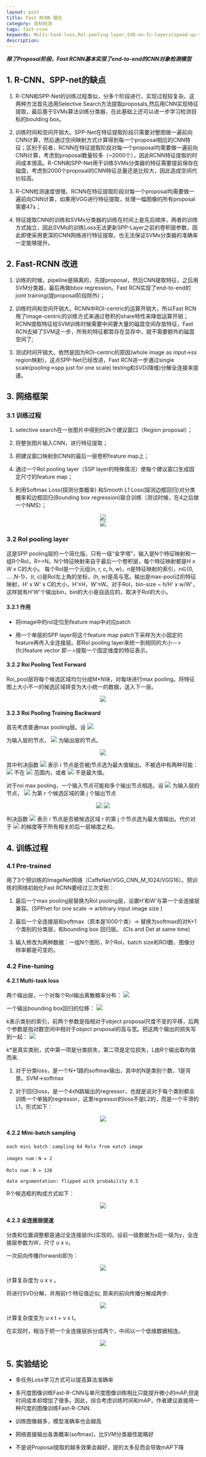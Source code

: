 ```yaml
---
layout: post
title: Fast RCNN 理论
category: 目标检测
tags: fast-rcnn
keywords: Multi-task-loss,Rol-pooling-layer,SVD-on-fc-layers(speed-up-training),single-scale-or-multi-scale
description:
---
```


***除了Proposal阶段，Fast RCNN基本实现了end-to-end的CNN对象检测模型***

## 1. R-CNN、SPP-net的缺点

1. R-CNN和SPP-Net的训练过程类似，分多个阶段进行，实现过程较复杂。这两种方法首先选用Selective Search方法提取proposals,然后用CNN实现特征提取，最后基于SVMs算法训练分类器，在此基础上还可以进一步学习检测目标的boulding box。

2. 训练时间和空间开销大。SPP-Net在特征提取阶段只需要对整图做一遍前向CNN计算，然后通过空间映射方式计算得到每一个proposal相应的CNN特征；区别于前者，RCNN在特征提取阶段对每一个proposal均需要做一遍前向CNN计算，考虑到proposal数量较多（~2000个），因此RCNN特征提取的时间成本很高。R-CNN和SPP-Net用于训练SVMs分类器的特征需要提前保存在磁盘，考虑到2000个proposal的CNN特征总量还是比较大，因此造成空间代价较高。

3. R-CNN检测速度很慢。RCNN在特征提取阶段对每一个proposal均需要做一遍前向CNN计算，如果用VGG进行特征提取，处理一幅图像的所有proposal需要47s；

4. 特征提取CNN的训练和SVMs分类器的训练在时间上是先后顺序，两者的训练方式独立，因此SVMs的训练Loss无法更新SPP-Layer之前的卷积层参数，因此即使采用更深的CNN网络进行特征提取，也无法保证SVMs分类器的准确率一定能够提升。

## 2. Fast-RCNN 改进

1. 训练的时候，pipeline是隔离的，先提proposal，然后CNN提取特征，之后用SVM分类器，最后再做bbox regression。Fast RCN实现了end-to-end的joint training(提proposal阶段除外)；

2. 训练时间和空间开销大。RCNN中ROI-centric的运算开销大，所以Fast RCN用了image-centric的训练方式来通过卷积的share特性来降低运算开销；RCNN提取特征给SVM训练时候需要中间要大量的磁盘空间存放特征，Fast RCN去掉了SVM这一步，所有的特征都暂存在显存中，就不需要额外的磁盘空间了;

3. 测试时间开销大。依然是因为ROI-centric的原因(whole image as input->ss region映射)，这点SPP-Net已经改进，Fast RCN进一步通过single scale(pooling->spp just for one scale) testing和SVD(降维)分解全连接来提速。

## 3. 网络框架

### 3.1 训练过程

1. selective search在一张图片中得到约2k个建议窗口（Region proposal）；

2. 将整张图片输入CNN，进行特征提取；

3. 把建议窗口映射到CNN的最后一层卷积feature map上；

4. 通过一个Rol pooling layer（SSP layer的特殊情况）使每个建议窗口生成固定尺寸的feature map；

5. 利用Softmax Loss(探测分类概率) 和Smooth L1 Loss(探测边框回归)对分类概率和边框回归(Bounding box regression)联合训练（测试时候，在4之后做一个NMS）；

<div style="text-align:center">

<img src="https://raw.githubusercontent.com/chiemon/chiemon.github.io/master/img/Fast-RCNN-1.png">

</div>

<div style="text-align:center">

<img src="https://raw.githubusercontent.com/chiemon/chiemon.github.io/master/img/Fast-RCNN-2.png">

</div>

### 3.2 RoI pooling layer

这是SPP pooling层的一个简化版，只有一级“金字塔”，输入是N个特征映射和一组R个RoI，R>>N。N个特征映射来自于最后一个卷积层，每个特征映射都是H x W x C的大小。
每个RoI是一个元组(n, r, c, h, w)，n是特征映射的索引，n∈{0, ... ,N-1}，(r, c)是RoI左上角的坐标，(h, w)是高与宽。输出是max-pool过的特征映射，H' x W' x C的大小，H'≤H，W'≤W。对于RoI，bin-size ~ h/H' x w/W'，这样就有H'W'个输出bin，bin的大小是自适应的，取决于RoI的大小。

#### 3.2.1 作用

+ 将image中的rol定位到feature map中对应patch

+ 用一个单层的SPP layer将这个feature map patch下采样为大小固定的feature再传入全连接层。即RoI pooling layer来统一到相同的大小－> (fc)feature vector 即－>提取一个固定维度的特征表示。

#### 3.2.2 Roi Pooling Test Forward

Roi_pool层将每个候选区域均匀分成M×N块，对每块进行max pooling。将特征图上大小不一的候选区域转变为大小统一的数据，送入下一层。

<div style="text-align:center">

<img src="https://raw.githubusercontent.com/chiemon/chiemon.github.io/master/img/Fast-RCNN-3.png">

</div>

#### 3.2.3 Roi Pooling Training Backward

首先考虑普通max pooling层。设
<img src="https://raw.githubusercontent.com/chiemon/chiemon.github.io/master/img/Fast-RCNN-13.png">

为输入层的节点，
<img src="https://raw.githubusercontent.com/chiemon/chiemon.github.io/master/img/Fast-RCNN-14.png">
为输出层的节点。

<div style="text-align:center">

<img src="https://raw.githubusercontent.com/chiemon/chiemon.github.io/master/img/Fast-RCNN-15.png">

</div>

其中判决函数
<img src="https://raw.githubusercontent.com/chiemon/chiemon.github.io/master/img/Fast-RCNN-16.png">
表示 i 节点是否被j节点选为最大值输出。不被选中有两种可能：
<img src="https://raw.githubusercontent.com/chiemon/chiemon.github.io/master/img/Fast-RCNN-13.png">
不在
<img src="https://raw.githubusercontent.com/chiemon/chiemon.github.io/master/img/Fast-RCNN-14.png">
范围内，或者
<img src="https://raw.githubusercontent.com/chiemon/chiemon.github.io/master/img/Fast-RCNN-13.png">
不是最大值。

对于roi max pooling，一个输入节点可能和多个输出节点相连。设
<img src="https://raw.githubusercontent.com/chiemon/chiemon.github.io/master/img/Fast-RCNN-13.png">
为输入层的节点，
<img src="https://raw.githubusercontent.com/chiemon/chiemon.github.io/master/img/Fast-RCNN-17.png">
为第 r 个候选区域的第 j 个输出节点

<div style="text-align:center">

<img src="https://raw.githubusercontent.com/chiemon/chiemon.github.io/master/img/Fast-RCNN-4.png">

<img src="https://raw.githubusercontent.com/chiemon/chiemon.github.io/master/img/Fast-RCNN-18.png">

</div>

判决函数
<img src="https://raw.githubusercontent.com/chiemon/chiemon.github.io/master/img/Fast-RCNN-19.png">
表示 i 节点是否被候选区域 r 的第 j 个节点选为最大值输出。代价对于
<img src="https://raw.githubusercontent.com/chiemon/chiemon.github.io/master/img/Fast-RCNN-13.png">
的梯度等于所有相关的后一层梯度之和。

## 4. 训练过程

### 4.1 Pre-trained

用了3个预训练的ImageNet网络（CaffeNet/VGG_CNN_M_1024/VGG16）。预训练的网络初始化Fast RCNN要经过三次变形：

1. 最后一个max pooling层替换为RoI pooling层，设置H’和W’与第一个全连接层兼容。(SPPnet for one scale -> arbitrary input image size )

2. 最后一个全连接层和softmax（原本是1000个类）-> 替换为softmax的对K+1个类别的分类层，和bounding box 回归层。 (Cls and Det at same time)

3. 输入修改为两种数据：一组N个图形，R个RoI，batch size和ROI数、图像分辨率都是可变的。

### 4.2 Fine-tuning

#### 4.2.1 Multi-task loss

两个输出层，一个对每个RoI输出离散概率分布：
<img src="https://raw.githubusercontent.com/chiemon/chiemon.github.io/master/img/Fast-RCNN-5.png">

一个输出bounding box回归的位移：
<img src="https://raw.githubusercontent.com/chiemon/chiemon.github.io/master/img/Fast-RCNN-6.png">

k表示类别的索引，前两个参数是指相对于object proposal尺度不变的平移，后两个参数是指对数空间中相对于object proposal的高与宽。把这两个输出的损失写到一起：
<img src="https://raw.githubusercontent.com/chiemon/chiemon.github.io/master/img/Fast-RCNN-7.png">

k*是真实类别，式中第一项是分类损失，第二项是定位损失，L由R个输出取均值而来.

1. 对于分类loss，是一个N+1路的softmax输出，其中的N是类别个数，1是背景。SVM→softmax

2. 对于回归loss，是一个4xN路输出的regressor，也就是说对于每个类别都会训练一个单独的regressor，这里regressor的loss不是L2的，而是一个平滑的L1，形式如下：

<div style="text-align:center">

<img src="https://raw.githubusercontent.com/chiemon/chiemon.github.io/master/img/Fast-RCNN-8.png">

</div>

#### 4.2.2 Mini-batch sampling

    each mini batch：sampling 64 Rols from eatch image

    images num：N = 2

    Rols num：R = 128

    data argumentation: flipped with probability 0.5

R个候选框的构成方式如下：

<div style="text-align:center">

<img src="https://raw.githubusercontent.com/chiemon/chiemon.github.io/master/img/Fast-RCNN-9.png">

</div>

#### 4.2.3 全连接层提速

分类和位置调整都是通过全连接层(fc)实现的，设前一级数据为x后一级为y，全连接层参数为W，尺寸 u x v。

一次前向传播(forward)即为：

<div style="text-align:center">

<img src="https://raw.githubusercontent.com/chiemon/chiemon.github.io/master/img/Fast-RCNN-10.png">

</div>

计算复杂度为 u x v 。

将进行SVD分解，并用前t个特征值近似, 原来的前向传播分解成两步:

<div style="text-align:center">

<img src="https://raw.githubusercontent.com/chiemon/chiemon.github.io/master/img/Fast-RCNN-11.png">

</div>

计算复杂度变为 u x t + v x t。

在实现时，相当于把一个全连接层拆分成两个，中间以一个低维数据相连。

<div style="text-align:center">

<img src="https://raw.githubusercontent.com/chiemon/chiemon.github.io/master/img/Fast-RCNN-12.png">

</div>

## 5. 实验结论

- 多任务Loss学习方式可以提高算法准确率

- 多尺度图像训练Fast-R-CNN与单尺度图像训练相比只能提升微小的mAP,但是时间成本却增加了很多。因此，综合考虑训练时间和mAP，作者建议直接用一种尺度的图像训练Fast-R-CNN.

- 训练图像越多，模型准确率也会越高

- 网络直接输出各类概率(softmax)，比SVM分类器性能略好

- 不是说Proposal提取的越多效果会越好，提的太多反而会导致mAP下降